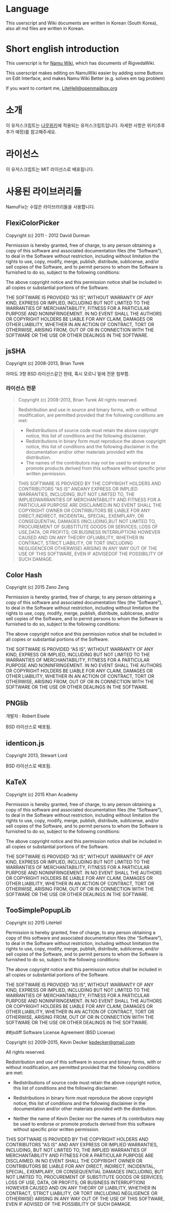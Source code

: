 # Language
This userscript and Wiki documents are written in Korean (South Korea), also all md files are written in Korean.

# Short english introduction
This userscript is for [Namu Wiki](https://namu.wiki), which has documents of RigvedaWiki.

This userscript makes editing on NamuWiki easier by adding some Buttons on Edit Interface, and makes Namu Wiki Better (e.g. solves em tag problem)

If you want to contant me, LiteHell@openmailbox.org

# 소개
이 유저스크립트는 [나무위키](https://namu.wiki)에 적용되는 유저스크립트입니다.
자세한 사항은 위키(추후 추가 예정)를 참고해주세요.

# 라이선스
이 유저스크립트는 MIT 라이선스로 배포됩니다.

# 사용된 라이브러리들
NamuFix는 수많은 라이브러리들을 사용합니다.
## FlexiColorPicker
Copyright (c) 2011 - 2012 David Durman

Permission is hereby granted, free of charge, to any person obtaining a copy of this software and associated documentation files (the “Software”), to deal in the Software without restriction, including without limitation the rights to use, copy, modify, merge, publish, distribute, sublicense, and/or sell copies of the Software, and to permit persons to whom the Software is furnished to do so, subject to the following conditions:

The above copyright notice and this permission notice shall be included in all copies or substantial portions of the Software.

THE SOFTWARE IS PROVIDED “AS IS”, WITHOUT WARRANTY OF ANY KIND, EXPRESS OR IMPLIED, INCLUDING BUT NOT LIMITED TO THE WARRANTIES OF MERCHANTABILITY, FITNESS FOR A PARTICULAR PURPOSE AND NONINFRINGEMENT. IN NO EVENT SHALL THE AUTHORS OR COPYRIGHT HOLDERS BE LIABLE FOR ANY CLAIM, DAMAGES OR OTHER LIABILITY, WHETHER IN AN ACTION OF CONTRACT, TORT OR OTHERWISE, ARISING FROM, OUT OF OR IN CONNECTION WITH THE SOFTWARE OR THE USE OR OTHER DEALINGS IN THE SOFTWARE.

## jsSHA
Copyright (c) 2008-2013, Brian Turek

아마도 3항 BSD 라이선스같긴 한데, 혹시 모르니 밑에 전문 첨부함.
### 라이선스 전문
> Copyright (c) 2008-2013, Brian Turek
> All rights reserved.

> Redistribution and use in source and binary forms, with or without
> modification, are permitted provided that the following conditions are met:

>  * Redistributions of source code must retain the above copyright notice, this
   list of conditions and the following disclaimer.
>  * Redistributions in binary form must reproduce the above copyright notice,
   this list of conditions and the following disclaimer in the documentation
   and/or other materials provided with the distribution.
>  * The names of the contributors may not be used to endorse or promote products
   derived from this software without specific prior written permission.

> THIS SOFTWARE IS PROVIDED BY THE COPYRIGHT HOLDERS AND CONTRIBUTORS "AS IS"
ANDANY EXPRESS OR IMPLIED WARRANTIES, INCLUDING, BUT NOT LIMITED TO, THE
IMPLIEDWARRANTIES OF MERCHANTABILITY AND FITNESS FOR A PARTICULAR PURPOSE ARE
DISCLAIMED.IN NO EVENT SHALL THE COPYRIGHT OWNER OR CONTRIBUTORS BE LIABLE FOR
ANY DIRECT,INDIRECT, INCIDENTAL, SPECIAL, EXEMPLARY, OR CONSEQUENTIAL DAMAGES
(INCLUDING,BUT NOT LIMITED TO, PROCUREMENT OF SUBSTITUTE GOODS OR SERVICES;
 LOSS OF USE,DATA, OR PROFITS; OR BUSINESS INTERRUPTION) HOWEVER CAUSED AND ON
ANY THEORY OFLIABILITY, WHETHER IN CONTRACT, STRICT LIABILITY, OR TORT
(INCLUDING NEGLIGENCEOR OTHERWISE) ARISING IN ANY WAY OUT OF THE USE OF THIS
SOFTWARE, EVEN IF ADVISEDOF THE POSSIBILITY OF SUCH DAMAGE.

## Color Hash
Copyright (c) 2015 Zeno Zeng

Permission is hereby granted, free of charge, to any person obtaining a copy of this software and associated documentation files (the “Software”), to deal in the Software without restriction, including without limitation the rights to use, copy, modify, merge, publish, distribute, sublicense, and/or sell copies of the Software, and to permit persons to whom the Software is furnished to do so, subject to the following conditions:

The above copyright notice and this permission notice shall be included in all copies or substantial portions of the Software.

THE SOFTWARE IS PROVIDED “AS IS”, WITHOUT WARRANTY OF ANY KIND, EXPRESS OR IMPLIED, INCLUDING BUT NOT LIMITED TO THE WARRANTIES OF MERCHANTABILITY, FITNESS FOR A PARTICULAR PURPOSE AND NONINFRINGEMENT. IN NO EVENT SHALL THE AUTHORS OR COPYRIGHT HOLDERS BE LIABLE FOR ANY CLAIM, DAMAGES OR OTHER LIABILITY, WHETHER IN AN ACTION OF CONTRACT, TORT OR OTHERWISE, ARISING FROM, OUT OF OR IN CONNECTION WITH THE SOFTWARE OR THE USE OR OTHER DEALINGS IN THE SOFTWARE.

## PNGlib
개발자 : Robert Eisele

BSD 라이선스로 배포됨.

## identicon.js
Copyright 2013, Stewart Lord

BSD 라이선스로 배포됨.

## KaTeX
Copyright (c) 2015 Khan Academy

Permission is hereby granted, free of charge, to any person obtaining a copy of this software and associated documentation files (the “Software”), to deal in the Software without restriction, including without limitation the rights to use, copy, modify, merge, publish, distribute, sublicense, and/or sell copies of the Software, and to permit persons to whom the Software is furnished to do so, subject to the following conditions:

The above copyright notice and this permission notice shall be included in all copies or substantial portions of the Software.

THE SOFTWARE IS PROVIDED “AS IS”, WITHOUT WARRANTY OF ANY KIND, EXPRESS OR IMPLIED, INCLUDING BUT NOT LIMITED TO THE WARRANTIES OF MERCHANTABILITY, FITNESS FOR A PARTICULAR PURPOSE AND NONINFRINGEMENT. IN NO EVENT SHALL THE AUTHORS OR COPYRIGHT HOLDERS BE LIABLE FOR ANY CLAIM, DAMAGES OR OTHER LIABILITY, WHETHER IN AN ACTION OF CONTRACT, TORT OR OTHERWISE, ARISING FROM, OUT OF OR IN CONNECTION WITH THE SOFTWARE OR THE USE OR OTHER DEALINGS IN THE SOFTWARE.

## TooSimplePopupLib
Copyright (c) 2015 LiteHell

Permission is hereby granted, free of charge, to any person obtaining a copy of this software and associated documentation files (the “Software”), to deal in the Software without restriction, including without limitation the rights to use, copy, modify, merge, publish, distribute, sublicense, and/or sell copies of the Software, and to permit persons to whom the Software is furnished to do so, subject to the following conditions:

The above copyright notice and this permission notice shall be included in all copies or substantial portions of the Software.

THE SOFTWARE IS PROVIDED “AS IS”, WITHOUT WARRANTY OF ANY KIND, EXPRESS OR IMPLIED, INCLUDING BUT NOT LIMITED TO THE WARRANTIES OF MERCHANTABILITY, FITNESS FOR A PARTICULAR PURPOSE AND NONINFRINGEMENT. IN NO EVENT SHALL THE AUTHORS OR COPYRIGHT HOLDERS BE LIABLE FOR ANY CLAIM, DAMAGES OR OTHER LIABILITY, WHETHER IN AN ACTION OF CONTRACT, TORT OR OTHERWISE, ARISING FROM, OUT OF OR IN CONNECTION WITH THE SOFTWARE OR THE USE OR OTHER DEALINGS IN THE SOFTWARE.

##jsdiff
Software License Agreement (BSD License)

Copyright (c) 2009-2015, Kevin Decker <kpdecker@gmail.com>

All rights reserved.

Redistribution and use of this software in source and binary forms, with or without modification,
are permitted provided that the following conditions are met:

* Redistributions of source code must retain the above
  copyright notice, this list of conditions and the
  following disclaimer.

* Redistributions in binary form must reproduce the above
  copyright notice, this list of conditions and the
  following disclaimer in the documentation and/or other
  materials provided with the distribution.

* Neither the name of Kevin Decker nor the names of its
  contributors may be used to endorse or promote products
  derived from this software without specific prior
  written permission.

THIS SOFTWARE IS PROVIDED BY THE COPYRIGHT HOLDERS AND CONTRIBUTORS "AS IS" AND ANY EXPRESS OR
IMPLIED WARRANTIES, INCLUDING, BUT NOT LIMITED TO, THE IMPLIED WARRANTIES OF MERCHANTABILITY AND
FITNESS FOR A PARTICULAR PURPOSE ARE DISCLAIMED. IN NO EVENT SHALL THE COPYRIGHT OWNER OR
CONTRIBUTORS BE LIABLE FOR ANY DIRECT, INDIRECT, INCIDENTAL, SPECIAL, EXEMPLARY, OR CONSEQUENTIAL
DAMAGES (INCLUDING, BUT NOT LIMITED TO, PROCUREMENT OF SUBSTITUTE GOODS OR SERVICES; LOSS OF USE,
DATA, OR PROFITS; OR BUSINESS INTERRUPTION) HOWEVER CAUSED AND ON ANY THEORY OF LIABILITY, WHETHER
IN CONTRACT, STRICT LIABILITY, OR TORT (INCLUDING NEGLIGENCE OR OTHERWISE) ARISING IN ANY WAY OUT
OF THE USE OF THIS SOFTWARE, EVEN IF ADVISED OF THE POSSIBILITY OF SUCH DAMAGE.
